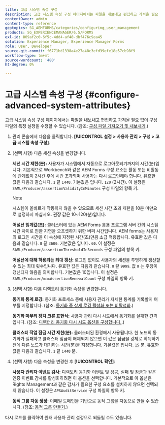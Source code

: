 ```yaml
---
title: 고급 시스템 속성 구성
description: 고급 시스템 속성 구성 페이지에서는 파일을 내보내고 편집하고 가져올 필요 없이 구성 파일의 특정 설정을 수정할 수 있습니다.
contentOwner: admin
content-type: reference
geptopics: SG_AEMFORMS/categories/configuring_user_management
products: SG_EXPERIENCEMANAGER/6.5/FORMS
exl-id: 809af2c0-6f5c-4dd4-af48-dbf476c9ea45
solution: Experience Manager, Experience Manager Forms
role: User, Developer
source-git-commit: f6771bd1338a4e27a48c3efd39efe18e57cb98f9
workflow-type: tm+mt
source-wordcount: '480'
ht-degree: 0%

---
```


# 고급 시스템 속성 구성 {#configure-advanced-system-attributes}

고급 시스템 속성 구성 페이지에서는 파일을 내보내고 편집하고 가져올 필요 없이 구성 파일의 특정 설정을 수정할 수 있습니다. (참조: [구성 파일 가져오기 및 내보내기](/help/forms/using/admin-help/importing-exporting-configuration-file.md#importing-and-exporting-the-configuration-file).)

1. 관리 콘솔에서 다음을 클릭합니다. **[!UICONTROL 설정 > 사용자 관리 > 구성 > 고급 시스템 속성 구성]**.
1. (선택 사항) 다음 세션 속성을 변경합니다.

   **세션 시간 제한(분):** 사용자가 시스템에서 자동으로 로그아웃되기까지의 시간(분)입니다. 기본적으로 Workbench와 같은 AEM Forms 구성 요소는 활동 또는 비활동에 관계없이 2시간 후에 시간 초과되며 사용자는 다시 로그인해야 합니다. 유효한 값은 다음과 같습니다. `1` 끝 `1440`. 기본값은 입니다. `120` (2시간). 이 설정은 `SAML/Producer/assertionValidityInMinutes` 구성 파일의 항목 키.

   >[!NOTE]
   >
   >시스템이 올바르게 작동하지 않을 수 있으므로 세션 시간 초과 제한을 10분 미만으로 설정하지 마십시오. 권장 값은 10~120(분)입니다.

   **어설션 임계값(초):** 클러스터에 있는 AEM Forms 응용 프로그램 서버 간의 시스템 시간 차이로 인한 지연을 오프셋하기 위한 버퍼 시간입니다. AEM forms는 사용자의 로그인 시간을 이 속성에 지정된 시간(초)만큼 소급 적용합니다. 유효한 값은 다음과 같습니다. `0` 끝 `3600`. 기본값은 입니다. `60`. 이 설정은 `SAML/Producer/assertionThresholdInSeconds` 구성 파일의 항목 키.

   **어설션에 대해 허용되는 최대 갱신:** 로그인 없이도 사용자의 세션을 투명하게 갱신할 수 있는 최대 횟수입니다. 유효한 값은 다음과 같습니다. `0` 끝 `9999`. 값 `0` 는 주장이 갱신되지 않음을 의미합니다. 기본값은 10입니다. 이 설정은 `SAML/Producer/maxAssertionRenewalCount` 구성 파일의 항목 키.

1. (선택 사항) 다음 디렉토리 동기화 속성을 변경합니다.

   **동기화 통계 로깅:** 동기화 프로세스 중에 사용자 관리가 자세한 통계를 기록할지 여부를 지정합니다. (참조: [동기화 중 상세 로깅 활성화 또는 비활성화](/help/forms/using/admin-help/synchronizing-directories.md#enable-or-disable-detailed-logging-during-synchronization).)

   **동기화 마무리 장치 크론 표현식:** 사용자 관리 다시 시도에서 동기화를 실패한 간격입니다. (참조: [디렉터리 동기화 다시 시도 옵션을 구성합니다.](/help/forms/using/admin-help/synchronizing-directories.md#configure-the-directory-synchronization-retry-option).)

   **클러스터 작업 잠금 시간 제한(분):** 클러스터된 환경에서 사용됩니다. 한 노드의 동기화가 실패하고 클러스터 잠금이 해제되지 않으면 이 값은 잠금을 강제로 획득하기 전에 다른 노드가 대기하는 시간(분)을 지정합니다. 기본값은 입니다. `15` 분. 유효한 값은 다음과 같습니다. `1` 끝 `1440` 분.

1. (선택 사항) 다음 속성을 변경한 후 **[!UICONTROL 확인]**:

   **사용자 관리자 이벤트 감사:** 디렉토리 동기화 이벤트 및 성공, 실패 및 잠금과 같은 인증 이벤트 감사를 활성화하려면 이 옵션을 선택합니다. 기본적으로 이 옵션은 Rights Management과 같은 감사가 필요한 구성 요소를 설치하지 않으면 선택되지 않습니다. 이 설정은 `APSAuditService` 구성 파일의 항목 키.

   **동적 그룹 자동 생성:** 이메일 도메인을 기반으로 동적 그룹을 자동으로 만들 수 있습니다. (참조: [동적 그룹 만들기](/help/forms/using/admin-help/creating-configuring-groups.md#create-a-dynamic-group).)

다시 로드를 클릭하여 원래 사용자 관리 설정으로 되돌릴 수도 있습니다.
